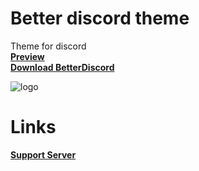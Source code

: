 # Better discord theme
Theme for discord <br>
**[Preview](https://cdn.discordapp.com/attachments/908043726117556294/931880921764884530/discord-avatar-512-YV0PV.png)** <br>
**[Download BetterDiscord](https://betterdiscord.app)**

![logo](https://cdn.discordapp.com/attachments/908043726117556294/931880921764884530/discord-avatar-512-YV0PV.png)

# Links
**[Support Server](https://discord.gg/ejJmR5Y9YC)** <br>
